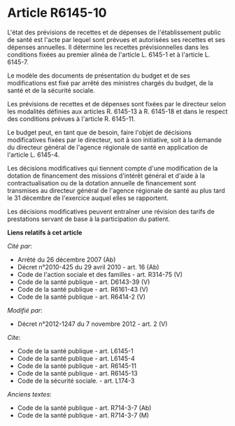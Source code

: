 # Article R6145-10

L'état des prévisions de recettes et de dépenses de l'établissement public de santé est l'acte par lequel sont prévues et
autorisées ses recettes et ses dépenses annuelles. Il détermine les recettes prévisionnelles dans les conditions fixées au
premier alinéa de l'article L. 6145-1 et à l'article L. 6145-7. 

Le modèle des documents de présentation du budget et de ses modifications est fixé par arrêté des ministres chargés du
budget, de la santé et de la sécurité sociale. 

Les prévisions de recettes et de dépenses sont fixées par le directeur selon les modalités définies aux articles R. 6145-13 à
R. 6145-18 et dans le respect des conditions prévues à l'article R. 6145-11. 

Le budget peut, en tant que de besoin, faire l'objet de décisions modificatives fixées par le directeur, soit à son
initiative, soit à la demande du directeur général de l'agence régionale de santé en application de l'article L. 6145-4. 

Les décisions modificatives qui tiennent compte d'une modification de la dotation de financement des missions d'intérêt
général et d'aide à la contractualisation ou de la dotation annuelle de financement sont transmises au directeur général de
l'agence régionale de santé au plus tard le 31 décembre de l'exercice auquel elles se rapportent. 

Les décisions modificatives peuvent entraîner une révision des tarifs de prestations servant de base à la participation du
patient.

**Liens relatifs à cet article**

_Cité par_:

  - Arrêté du 26 décembre 2007 (Ab)
  - Décret n°2010-425 du 29 avril 2010 - art. 16 (Ab)
  - Code de l'action sociale et des familles - art. R314-75 (V)
  - Code de la santé publique - art. D6143-39 (V)
  - Code de la santé publique - art. R6161-43 (V)
  - Code de la santé publique - art. R6414-2 (V)

_Modifié par_:

  - Décret n°2012-1247 du 7 novembre 2012 - art. 2 (V)

_Cite_:

  - Code de la santé publique - art. L6145-1
  - Code de la santé publique - art. L6145-4
  - Code de la santé publique - art. R6145-11
  - Code de la santé publique - art. R6145-13
  - Code de la sécurité sociale. - art. L174-3

_Anciens textes_:

  - Code de la santé publique - art. R714-3-7 (Ab)
  - Code de la santé publique - art. R714-3-7 (M)
